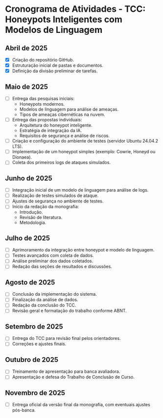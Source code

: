 # Cronograma de Atividades - TCC: Honeypots Inteligentes com Modelos de Linguagem

## Abril de 2025
- [x] Criação do repositório GitHub.
- [x] Estruturação inicial de pastas e documentos.
- [x] Definição da divisão preliminar de tarefas.

## Maio de 2025
- [ ] Entrega das pesquisas iniciais:
  - Honeypots modernos.
  - Modelos de linguagem para análise de ameaças.
  - Tipos de ameaças cibernéticas na nuvem.
- [ ] Entrega das propostas individuais:
  - Arquitetura do honeypot inteligente.
  - Estratégia de integração da IA.
  - Requisitos de segurança e análise de riscos.
- [ ] Criação e configuração do ambiente de testes (servidor Ubuntu 24.04.2 LTS).
- [ ] Implementação de um honeypot simples (exemplo: Cowrie, Honeyd ou Dionaea).
- [ ] Coleta dos primeiros logs de ataques simulados.

## Junho de 2025
- [ ] Integração inicial de um modelo de linguagem para análise de logs.
- [ ] Realização de testes simulados de ataque.
- [ ] Ajustes de segurança no ambiente de testes.
- [ ] Início da redação da monografia:
  - Introdução.
  - Revisão de literatura.
  - Metodologia.

## Julho de 2025
- [ ] Aprimoramento da integração entre honeypot e modelo de linguagem.
- [ ] Testes avançados com coleta de dados.
- [ ] Análise preliminar dos dados coletados.
- [ ] Redação das seções de resultados e discussões.

## Agosto de 2025
- [ ] Conclusão da implementação do sistema.
- [ ] Finalização da análise de dados.
- [ ] Redação da conclusão do TCC.
- [ ] Revisão geral e formatação do trabalho conforme ABNT.

## Setembro de 2025
- [ ] Entrega do TCC para revisão final pelos orientadores.
- [ ] Correções e ajustes finais.

## Outubro de 2025
- [ ] Treinamento de apresentação para banca avaliadora.
- [ ] Apresentação e defesa do Trabalho de Conclusão de Curso.

## Novembro de 2025
- [ ] Entrega oficial da versão final da monografia, com eventuais ajustes pós-banca.